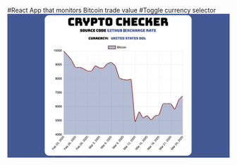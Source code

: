 #React App that monitors Bitcoin trade value 
#Toggle currency selector
![Image description](readme.png)
